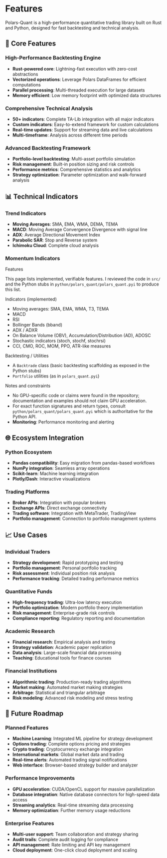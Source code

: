 # Features

Polars-Quant is a high-performance quantitative trading library built on Rust and Python, designed for fast backtesting and technical analysis.

## 🚀 Core Features

### High-Performance Backtesting Engine
- **Rust-powered core**: Lightning-fast execution with zero-cost abstractions
- **Vectorized operations**: Leverage Polars DataFrames for efficient computations
- **Parallel processing**: Multi-threaded execution for large datasets
- **Memory efficient**: Low memory footprint with optimized data structures

### Comprehensive Technical Analysis
- **50+ indicators**: Complete TA-Lib integration with all major indicators
- **Custom indicators**: Easy-to-extend framework for custom calculations
- **Real-time updates**: Support for streaming data and live calculations
- **Multi-timeframe**: Analysis across different time periods

### Advanced Backtesting Framework
- **Portfolio-level backtesting**: Multi-asset portfolio simulation
- **Risk management**: Built-in position sizing and risk controls
- **Performance metrics**: Comprehensive statistics and analytics
- **Strategy optimization**: Parameter optimization and walk-forward analysis

## 📊 Technical Indicators

### Trend Indicators
- **Moving Averages**: SMA, EMA, WMA, DEMA, TEMA
- **MACD**: Moving Average Convergence Divergence with signal line
- **ADX**: Average Directional Movement Index
- **Parabolic SAR**: Stop and Reverse system
- **Ichimoku Cloud**: Complete cloud analysis

### Momentum Indicators

Features

This page lists implemented, verifiable features. I reviewed the code in `src/` and the Python stubs in `python/polars_quant/polars_quant.pyi` to produce this list.

Indicators (implemented)

- Moving averages: SMA, EMA, WMA, T3, TEMA
- MACD
- RSI
- Bollinger Bands (bband)
- ADX / ADXR
- On Balance Volume (OBV), Accumulation/Distribution (AD), ADOSC
- Stochastic indicators (stoch, stochf, stochrsi)
- CCI, CMO, ROC, MOM, PPO, ATR-like measures

Backtesting / Utilities

- A `Backtrade` class (basic backtesting scaffolding as exposed in the Python stubs)
- `Portfolio` utilities (as in `polars_quant.pyi`)

Notes and constraints

- No GPU-specific code or claims were found in the repository; documentation and examples should not claim GPU acceleration.
- For exact function signatures and return types, consult `python/polars_quant/polars_quant.pyi` which is authoritative for the Python API.
- **Monitoring**: Performance monitoring and alerting

## 🌐 Ecosystem Integration

### Python Ecosystem
- **Pandas compatibility**: Easy migration from pandas-based workflows
- **NumPy integration**: Seamless array operations
- **Scikit-learn**: Machine learning integration
- **Plotly/Dash**: Interactive visualizations

### Trading Platforms
- **Broker APIs**: Integration with popular brokers
- **Exchange APIs**: Direct exchange connectivity
- **Trading software**: Integration with MetaTrader, TradingView
- **Portfolio management**: Connection to portfolio management systems

## 📈 Use Cases

### Individual Traders
- **Strategy development**: Rapid prototyping and testing
- **Portfolio management**: Personal portfolio tracking
- **Risk assessment**: Individual position risk analysis
- **Performance tracking**: Detailed trading performance metrics

### Quantitative Funds
- **High-frequency trading**: Ultra-low latency execution
- **Portfolio optimization**: Modern portfolio theory implementation
- **Risk management**: Enterprise-grade risk controls
- **Compliance reporting**: Regulatory reporting and documentation

### Academic Research
- **Financial research**: Empirical analysis and testing
- **Strategy validation**: Academic paper replication
- **Data analysis**: Large-scale financial data processing
- **Teaching**: Educational tools for finance courses

### Financial Institutions
- **Algorithmic trading**: Production-ready trading algorithms
- **Market making**: Automated market making strategies
- **Arbitrage**: Statistical and triangular arbitrage
- **Risk modeling**: Advanced risk modeling and stress testing

## 🔮 Future Roadmap

### Planned Features
- **Machine Learning**: Integrated ML pipeline for strategy development
- **Options trading**: Complete options pricing and strategies
- **Crypto trading**: Cryptocurrency exchange integration
- **International markets**: Global market data and trading
- **Real-time alerts**: Automated trading signal notifications
- **Web interface**: Browser-based strategy builder and analyzer

### Performance Improvements
- **GPU acceleration**: CUDA/OpenCL support for massive parallelization
- **Database integration**: Native database connectors for high-speed data access
- **Streaming analytics**: Real-time streaming data processing
- **Memory optimization**: Further memory usage reductions

### Enterprise Features
- **Multi-user support**: Team collaboration and strategy sharing
- **Audit trails**: Complete audit logging for compliance
- **API management**: Rate limiting and API key management
- **Cloud deployment**: One-click cloud deployment and scaling